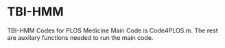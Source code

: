 # TBI-HMM
TBI-HMM Codes for PLOS Medicine
Main Code is Code4PLOS.m. The rest are auxilary functions needed to run the main code.
